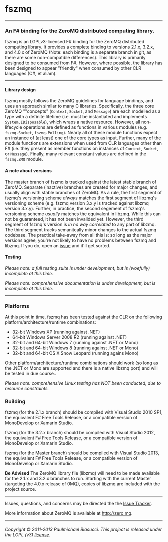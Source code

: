 <!---
This file is part of fszmq.

fszmq is free software: you can redistribute it and/or modify
it under the terms of the GNU Lesser General Public License as published 
by the Free Software Foundation, either version 3 of the License, or
(at your option) any later version.

fszmq is distributed in the hope that it will be useful,
but WITHOUT ANY WARRANTY; without even the implied warranty of
MERCHANTABILITY or FITNESS FOR A PARTICULAR PURPOSE. See the
GNU Lesser General Public License for more details.

You should have received a copy of the GNU Lesser General Public License
along with fszmq. If not, see <http://www.gnu.org/licenses/>.

Copyright (c) 2011-2013 Paulmichael Blasucci
-->
fszmq
=======================

---------------------------------------------------------------------------

### An F# binding for the ZeroMQ distributed computing library.

fszmq is an LGPLv3-licensed F# binding for the ZeroMQ  distributed computing library. 
It provides a complete binding to versions 2.1.x, 3.2.x, and 4.0.x of ZeroMQ 
(Note: each binding is a separate branch in git, as there are some non-compatible differences). 
This library is primarily designed to be consumed from F#. However, where possible, the library has been designed 
to appear "friendly" when consumed by other CLR languages (C#, et aliam).

---------------------------------------------------------------------------

#### Library design

fszmq mostly follows the ZeroMQ guidelines for language bindings, and uses an approach similar to many C libraries.
Specifically, the three core ZeroMQ ""concepts" (`Context`, `Socket`, and `Message`) are each modelled as a type 
with a definite lifetime (i.e. must be instantiated and implements `System.IDisposable`), which wraps a native resource.
However, all non-lifecycle operations are defined as functions in various modules (e.g. `fszmq.Socket`, `fszmq.Polling`).
Nearly all of these module functions expect an instance of (at least) one of the core types as input. 
Further, many of the module functions are extensions when used from CLR languages other than F# 
(i.e. they present as member functions on instances of `Context`, `Socket`, or `Message`). 
Finally, many relevant constant values are defined in the `fszmq.ZMQ` module.

#### A note about versions

The master branch of fszmq is tracked against the latest stable branch of ZeroMQ.
Separate (inactive) branches are created for major changes, and usually align with stable branches of ZeroMQ.
As a rule, the first segment of fszmq's versioning scheme _always_ matches the first segment of libzmq's versioning scheme
(e.g. fszmq version 3.x.y is tracked against libzmq version 3.x.y). Further, in practice, the second segement of fszmq's
versioning scheme _usually_ matches the equivalent in libzmq. While this can not be guaranteed, it has not been invalided yet.
However, the third segment of fszmq's version is _in no way correlated_ to any part of libzmq. The third segment tracks 
semanitcally minor changes to the actual fszmq codebase. The practical take-away from all this is: 
so long as the major versions agree, you're not likely to have no problems between fszmq and libzmq. If you do, 
open an [issue](http://github.com/pblasucci/fszmq/issues) and it'll get sorted.

#### Testing

_Please note: a full testing suite is under development, but is (woefully) incomplete at this time._

_Please note: comprehensive documentation is under development, but is incomplete at this time._

---------------------------------------------------------------------------

### Platforms

At this point in time, fszmq has been tested against the CLR on the following platform/architecture/runtime combinations:
* 32-bit Windows XP (running against .NET)
* 64-bit Windows Server 2008 R2 (running against .NET)
* 32-bit and 64-bit Windows 7 (running against .NET or Mono)
* 32-bit and 64-bit Windows 8 (running against .NET or Mono)
* 32-bit and 64-bit OS X Snow Leopard (running agains Mono)

Other platform/architecture/runtime combinations should work (so long as the .NET or Mono are supported and 
there is a native libzmq port) and will be tested in due course..

_Please note: comprehensive Linux testing has NOT been conducted, due to resource constraints._

### Building

fszmq (for the 2.1.x branch) should be compiled with Visual Studio 2010 SP1, 
the equivalent F# Free Tools Release, or a compatible version of MonoDevelop or Xamarin Studio.

fszmq (for the 3.2.x branch) should be compiled with Visual Studio 2012, 
the equivalent F# Free Tools Release, or a compatible version of MonoDevelop or Xamarin Studio.

fszmq (for the Master branch) should be compiled with Visual Studio 2013, 
the equivalent F# Free Tools Release, or a compatible version of MonoDevelop or Xamarin Studio.

**Be Advised** 
The ZeroMQ library file (libzmq) will need to be made available for the 2.1.x and 3.2.x branches to run. 
Starting with the current Master (targeting the 4.0.x release of 0MQ), copies of libzmq are included with the project source.

---------------------------------------------------------------------------

Issues, questions, and concerns may be directed the the [Issue Tracker](http://github.com/pblasucci/fszmq/issues).

More information about ZeroMQ is available at http://zero.mq.

---------------------------------------------------------------------------

###### Copyright &#169; 2011-2013 Paulmichael Blasucci. This project is released under the LGPL (v3) [license](COPYING.lesser).
